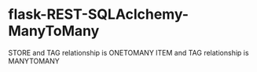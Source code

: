 # flask-REST-SQLAclchemy-ManyToMany

STORE and TAG relationship is ONETOMANY
ITEM and TAG relationship is MANYTOMANY
